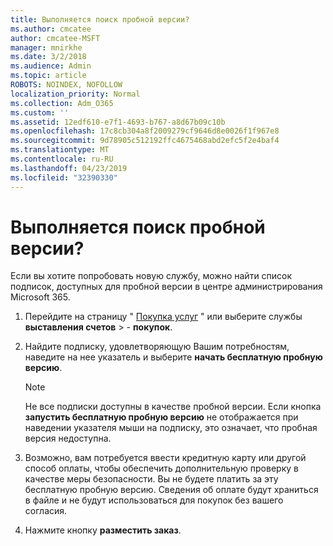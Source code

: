 ```yaml
---
title: Выполняется поиск пробной версии?
ms.author: cmcatee
author: cmcatee-MSFT
manager: mnirkhe
ms.date: 3/2/2018
ms.audience: Admin
ms.topic: article
ROBOTS: NOINDEX, NOFOLLOW
localization_priority: Normal
ms.collection: Adm_O365
ms.custom: ''
ms.assetid: 12edf610-e7f1-4693-b767-a8d67b09c10b
ms.openlocfilehash: 17c8cb304a8f2009279cf9646d8e0026f1f967e8
ms.sourcegitcommit: 9d78905c512192ffc4675468abd2efc5f2e4baf4
ms.translationtype: MT
ms.contentlocale: ru-RU
ms.lasthandoff: 04/23/2019
ms.locfileid: "32390330"
---
```

# <a name="trying-to-find-a-trial"></a>Выполняется поиск пробной версии?

Если вы хотите попробовать новую службу, можно найти список подписок, доступных для пробной версии в центре администрирования Microsoft 365.
  
1. Перейдите на страницу " [Покупка услуг](https://go.microsoft.com/fwlink/p/?linkid=868433) " или выберите службы **выставления счетов** \> - **покупок**.
    
2. Найдите подписку, удовлетворяющую Вашим потребностям, наведите на нее указатель и выберите **начать бесплатную пробную версию**.
    
    > [!NOTE]
    > Не все подписки доступны в качестве пробной версии. Если кнопка **запустить бесплатную пробную версию** не отображается при наведении указателя мыши на подписку, это означает, что пробная версия недоступна. 
  
3. Возможно, вам потребуется ввести кредитную карту или другой способ оплаты, чтобы обеспечить дополнительную проверку в качестве меры безопасности. Вы не будете платить за эту бесплатную пробную версию. Сведения об оплате будут храниться в файле и не будут использоваться для покупок без вашего согласия.
    
4. Нажмите кнопку **разместить заказ**.
    

